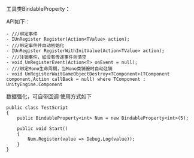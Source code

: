 工具类BindableProperty：

API如下：

	- ///绑定事件
	- IUnRegister Register(Action<TValue> action);
	- ///绑定事件并自动初始化
	- IUnRegister RegisterWithInitValue(Action<TValue> action);    
	- ///注销事件，如没有传递事件则清空
	- void UnRegisterEvent(Action<T> onEvent = null);
	- ///绑定Mono生命周期，当Mono类销毁时自动注销
	- void UnRegisterWaitGameObjectDestroy<TComponent>(TComponent component,Action callBack = null) where TComponent : UnityEngine.Component

数据强化，可自带回调 使用方式如下
```
public class TestScript
{
    public BindableProperty<int> Num = new BindableProperty<int>(5);

    public void Start()
    {
        Num.Register(value => Debug.Log(value));
    }
}
```
	